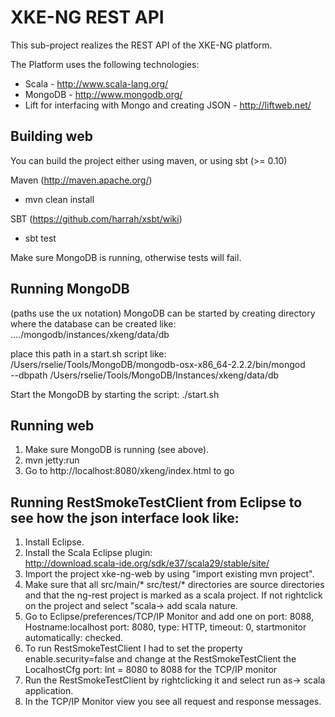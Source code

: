 # XKE-NG REST API

This sub-project realizes the REST API of the XKE-NG platform.

The Platform uses the following technologies:

* Scala - http://www.scala-lang.org/
* MongoDB - http://www.mongodb.org/
* Lift for interfacing with Mongo and creating JSON - http://liftweb.net/

Building web
------------
You can build the project either using maven, or using sbt (>= 0.10)

Maven (http://maven.apache.org/)

* mvn clean install

SBT (https://github.com/harrah/xsbt/wiki)

* sbt test

Make sure MongoDB is running, otherwise tests will fail.

Running MongoDB
---------------
(paths use the ux notation)
MongoDB can be started by creating directory where the database can be created like:
..../mongodb/instances/xkeng/data/db

place this path in a start.sh script like:
/Users/rselie/Tools/MongoDB/mongodb-osx-x86_64-2.2.2/bin/mongod  
--dbpath /Users/rselie/Tools/MongoDB/Instances/xkeng/data/db

Start the MongoDB by starting the script: ./start.sh


Running web
-----------
1. Make sure MongoDB is running (see above).
2. mvn jetty:run
3. Go to http://localhost:8080/xkeng/index.html to go

Running RestSmokeTestClient from Eclipse to see how the json interface look like:
--------------------------
1. Install Eclipse.
2. Install the Scala Eclipse plugin:  
http://download.scala-ide.org/sdk/e37/scala29/stable/site/
3. Import the project xke-ng-web by using "import existing mvn project".
4. Make sure that all src/main/* src/test/* directories are source directories and that the ng-rest 
project is marked as a scala project. If not rightclick on the project and select "scala->
add scala nature.
5. Go to Eclipse/preferences/TCP/IP Monitor and add one on port: 8088, Hostname:localhost
port: 8080, type: HTTP, timeout: 0, startmonitor automatically: checked.
6. To run RestSmokeTestClient I had to set the property enable.security=false and change 
at the RestSmokeTestClient the LocalhostCfg port: Int = 8080 to 8088 for the TCP/IP monitor
7. Run the RestSmokeTestClient by rightclicking it and select run as-> scala application.
8. In the TCP/IP Monitor view you see all request and response messages.
